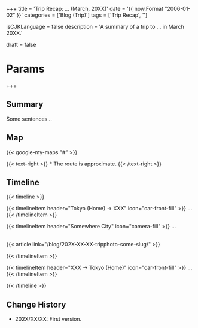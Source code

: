 +++
title = 'Trip Recap: ... (March, 20XX)'
date = '{{ now.Format "2006-01-02" }}'
categories = ['Blog (Trip)']
tags = ['Trip Recap', '<Prefecture>']

isCJKLanguage = false
description = 'A summary of a trip to ... in March 20XX.'

draft = false

# Params
+++


## Summary

Some sentences...


## Map

{{< google-my-maps "#" >}}

{{< text-right >}}
\* The route is approximate.
{{< /text-right >}}


## Timeline

{{< timeline >}}


{{< timelineItem header="Tokyo (Home) → XXX" icon="car-front-fill" >}}
...
{{< /timelineItem >}}


{{< timelineItem header="Somewhere City" icon="camera-fill" >}}
...<br><br>

{{< article link="/blog/202X-XX-XX-tripphoto-some-slug/" >}}

{{< /timelineItem >}}


{{< timelineItem header="XXX → Tokyo (Home)" icon="car-front-fill" >}}
...
{{< /timelineItem >}}


{{< /timeline >}}


## Change History

- 202X/XX/XX: First version.


